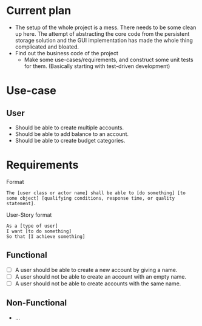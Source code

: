 # Current plan
- The setup of the whole project is a mess. There needs to be some clean up here. The attempt of abstracting the core code from the persistent storage solution and the GUI implementation has made the whole thing complicated and bloated.
- Find out the business code of the project
    - Make some use-cases/requirements, and construct some unit tests for them. (Basically starting with test-driven development)

# Use-case
## User
- Should be able to create multiple accounts.
- Should be able to add balance to an account.
- Should be able to create budget categories.

# Requirements
Format
```
The [user class or actor name] shall be able to [do something] [to some object] [qualifying conditions, response time, or quality statement].
```
User-Story format
```
As a [type of user]
I want [to do something]
So that [I achieve something]
```

## Functional
- [ ] A user should be able to create a new account by giving a name.
- [ ] A user should not be able to create an account with an empty name.
- [ ] A user should not be able to create accounts with the same name.

## Non-Functional
* ...